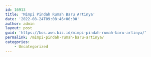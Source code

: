 ```yaml
---
id: 16913
title: 'Mimpi Pindah Rumah Baru Artinya'
date: '2022-08-24T09:08:46+00:00'
author: admin
layout: post
guid: 'https://bos.awn.biz.id/mimpi-pindah-rumah-baru-artinya/'
permalink: /mimpi-pindah-rumah-baru-artinya/
categories:
    - Uncategorized
---
```


